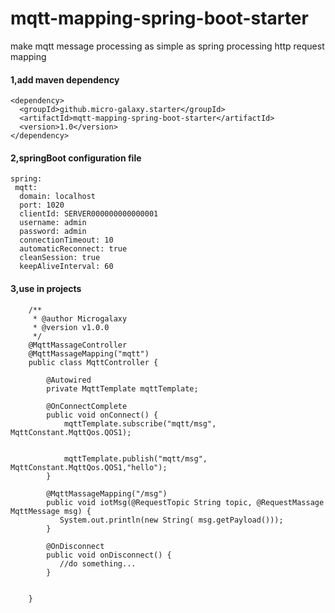 # mqtt-mapping-spring-boot-starter

make mqtt message processing as simple as spring processing http request mapping


#### 1,add maven dependency
```` 
<dependency>
  <groupId>github.micro-galaxy.starter</groupId>
  <artifactId>mqtt-mapping-spring-boot-starter</artifactId>
  <version>1.0</version>
</dependency>
````

#### 2,springBoot configuration file
````
spring:
 mqtt:
  domain: localhost
  port: 1020
  clientId: SERVER000000000000001
  username: admin
  password: admin
  connectionTimeout: 10
  automaticReconnect: true
  cleanSession: true
  keepAliveInterval: 60
````

#### 3,use in projects
````
    /**
     * @author Microgalaxy
     * @version v1.0.0
     */
    @MqttMassageController
    @MqttMassageMapping("mqtt")
    public class MqttController {
    
        @Autowired
        private MqttTemplate mqttTemplate;
    
        @OnConnectComplete
        public void onConnect() {
            mqttTemplate.subscribe("mqtt/msg", MqttConstant.MqttQos.QOS1);
    
    
            mqttTemplate.publish("mqtt/msg", MqttConstant.MqttQos.QOS1,"hello");
        }
    
        @MqttMassageMapping("/msg")
        public void iotMsg(@RequestTopic String topic, @RequestMassage MqttMessage msg) {
           System.out.println(new String( msg.getPayload()));
        }

        @OnDisconnect
        public void onDisconnect() {
           //do something...
        }


    }
````
